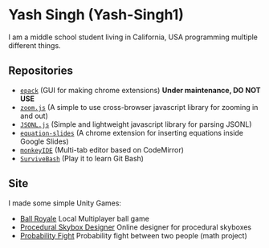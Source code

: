 # Yash Singh (Yash-Singh1)

I am a middle school student living in California, USA programming multiple different things.

## Repositories

- [`epack`](https://github.com/Yash-Singh1/epack) (GUI for making chrome extensions) **Under maintenance, DO NOT USE**
- [`zoom.js`](https://github.com/Yash-Singh1/zoom.js) (A simple to use cross-browser javascript library for zooming in and out)
- [`JSONL.js`](https://github.com/Yash-Singh1/JSONL.js) (Simple and lightweight javascript library for parsing JSONL)
- [`equation-slides`](https://github.com/Yash-Singh1/equation-slides) (A chrome extension for inserting equations inside Google Slides)
- [`monkeyIDE`](https://github.com/Yash-Singh1/monkeyIDE) (Multi-tab editor based on CodeMirror)
- [`SurviveBash`](https://github.com/Yash-Singh1/SurviveBash) (Play it to learn Git Bash)

## Site

I made some simple Unity Games:

- [Ball Royale](https://yash-singh1.github.io/) Local Multiplayer ball game
- [Procedural Skybox Designer](https://yash-singh1.github.io/procedural/) Online designer for procedural skyboxes
- [Probability Fight](https://yash-singh1.github.io/fight/) Probability fight between two people (math project)
